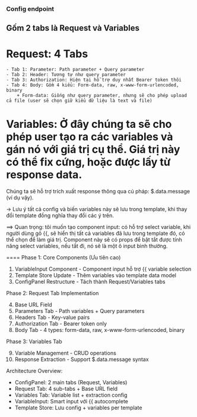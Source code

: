 ### Config endpoint

## Gốm 2 tabs là Request và Variables

# Request: 4 Tabs

    - Tab 1: Parameter: Path parameter + Query parameter
    - Tab 2: Header: Tương tự như query parameter
    - Tab 3: Authorization: Hiện tại hỗ trợ duy nhất Bearer token thôi
    - Tab 4: Body: Gồm 4 kiểu: Form-data, raw, x-www-form-urlencoded, binary
        + Form-data: Giống như query parameter, nhưng sẽ cho phép upload cả file (user sẽ chọn giữ kiểu dữ liệu là text và file)

# Variables: Ở đây chúng ta sẽ cho phép user tạo ra các variables và gán nó với giá trị cụ thể. Giá trị này có thể fix cứng, hoặc được lấy từ response data.

Chúng ta sẽ hỗ trợ trích xuất response thông qua cú pháp: $.data.message (ví dụ vậy).

-> Lưu ý tất cả config và biến variables này sẽ lưu trong template, khi thay đổi template đồng nghĩa thay đổi các ý trên.

==> Quan trọng: tôi muốn tạo component input: có hỗ trợ select variable, khi người dùng gõ {{, sẽ hiển thị tất cả variables đã lưu trong template đó, có thể chọn để làm giá trị. Component này sẽ có props để bật tắt được tính năng select variables, nếu tắt đi, nó sẽ là một ô input bình thường.

====
Phase 1: Core Components (Ưu tiên cao)

1. VariableInput Component - Component input hỗ trợ {{ variable selection
2. Template Store Update - Thêm variables vào template data model
3. ConfigPanel Restructure - Tách thành Request/Variables tabs

Phase 2: Request Tab Implementation

4. Base URL Field
5. Parameters Tab - Path variables + Query parameters
6. Headers Tab - Key-value pairs
7. Authorization Tab - Bearer token only
8. Body Tab - 4 types: form-data, raw, x-www-form-urlencoded, binary

Phase 3: Variables Tab

9. Variable Management - CRUD operations
10. Response Extraction - Support $.data.message syntax

Architecture Overview:

- ConfigPanel: 2 main tabs (Request, Variables)
- Request Tab: 4 sub-tabs + Base URL field
- Variables Tab: Variable list + extraction config
- VariableInput: Smart input với {{ autocomplete
- Template Store: Lưu config + variables per template
